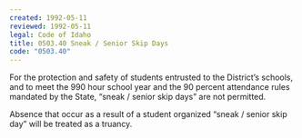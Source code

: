 ```yaml
---
created: 1992-05-11
reviewed: 1992-05-11
legal: Code of Idaho
title: 0503.40 Sneak / Senior Skip Days
code: "0503.40"
---
```


For the protection and safety of students entrusted to the District’s schools, and to meet the 990 hour school year and the 90 percent attendance rules mandated by the State, “sneak / senior skip days” are not permitted.

Absence that occur as a result of a student organized “sneak / senior skip day” will be treated as a truancy.
